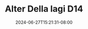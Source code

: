 --- 
title: "Alter Della lagi D14"
description: "download  video bokep Alter Della lagi D14 tiktok full  "
date: 2024-06-27T15:21:31-08:00
file_code: "w6kzm0lync07"
draft: false
cover: "2j1okeglabx6p1le.jpg"
tags: ["Alter", "Della", "lagi", "bokep-indo", "bokep-viral", "bokep-ig"]
length: 105
fld_id: "1483233"
foldername: "Alter Della lagi"
categories: ["Alter Della lagi"]
views: 0
---